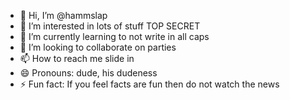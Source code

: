 - 👋 Hi, I’m @hammslap
- 👀 I’m interested in lots of stuff TOP SECRET
- 🌱 I’m currently learning to not write in all caps
- 💞️ I’m looking to collaborate on parties
- 📫 How to reach me slide in
- 😄 Pronouns: dude, his dudeness
- ⚡ Fun fact: If you feel facts are fun then do not watch the news

<!---
hammslap/hammslap is a ✨ special ✨ repository because its `README.md` (this file) appears on your GitHub profile.
You can click the Preview link to take a look at your changes.
--->
